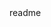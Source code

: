 <snippet>
  <content><![CDATA[
## TaoBot
This is an chatbot app that talk with users using Tao Te Ching quotes.
## Installation
Go to URL with any browser that voice input is supported by API.ai.
## Usability tests scripts
1. User say “Hi”, bot should greeting using quotes.
2. User say something about “love”, bot should reply some quotes related to “love”.
3. User say something about “beauty”, bot should reply some quotes related to “beauty”.
4. User say something about “wisdom”, bot should reply some quotes related to “wisdom”.
5. User say something about “life”, bot should reply some quotes related to “life”.
6. User say something about “general”, bot should reply some quotes related to “general”.
## Contributing
1. Fork it!
2. Create your feature branch: `git checkout -b my-new-feature`
3. Commit your changes: `git commit -am 'Add some feature'`
4. Push to the branch: `git push origin my-new-feature`
5. Submit a pull request :D
## History
TODO: Write history
## Credits
TODO: Write credits
## License
TODO: Write license
]]></content>
  <tabTrigger>readme</tabTrigger>
</snippet>
